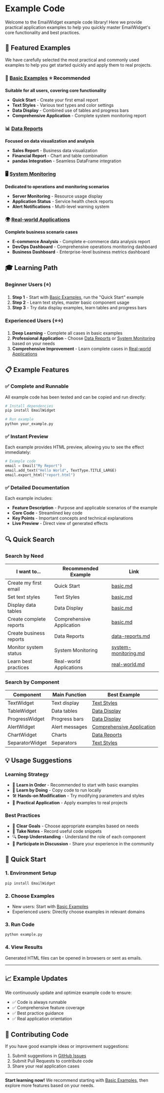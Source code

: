# Example Code

Welcome to the EmailWidget example code library! Here we provide practical application examples to help you quickly master EmailWidget's core functionality and best practices.

## 🎯 Featured Examples

We have carefully selected the most practical and commonly used examples to help you get started quickly and apply them to real projects.

### 🚀 [Basic Examples](basic.md) ⭐ Recommended
**Suitable for all users, covering core functionality**
- **Quick Start** - Create your first email report
- **Text Styles** - Various text types and color settings
- **Data Display** - Combined use of tables and progress bars
- **Comprehensive Application** - Complete system monitoring report

### 📊 [Data Reports](data-reports.md)
**Focused on data visualization and analysis**
- **Sales Report** - Business data visualization
- **Financial Report** - Chart and table combination
- **pandas Integration** - Seamless DataFrame integration

### 🖥️ [System Monitoring](system-monitoring.md)
**Dedicated to operations and monitoring scenarios**
- **Server Monitoring** - Resource usage display
- **Application Status** - Service health check reports
- **Alert Notifications** - Multi-level warning system

### 🌍 [Real-world Applications](real-world.md)
**Complete business scenario cases**
- **E-commerce Analysis** - Complete e-commerce data analysis report
- **DevOps Dashboard** - Comprehensive operations monitoring dashboard
- **Business Dashboard** - Enterprise-level business metrics dashboard

## 🎓 Learning Path

### Beginner Users (⭐)
1. **Step 1** - Start with [Basic Examples](basic.md), run the "Quick Start" example
2. **Step 2** - Learn text styles, master basic component usage
3. **Step 3** - Try data display examples, learn tables and progress bars

### Experienced Users (⭐⭐)
1. **Deep Learning** - Complete all cases in basic examples
2. **Professional Application** - Choose [Data Reports](data-reports.md) or [System Monitoring](system-monitoring.md) based on your needs
3. **Comprehensive Improvement** - Learn complete cases in [Real-world Applications](real-world.md)

## 📋 Example Features

### ✅ Complete and Runnable
All example code has been tested and can be copied and run directly:

```bash
# Install dependencies
pip install EmailWidget

# Run example
python your_example.py
```

### ✅ Instant Preview
Each example provides HTML preview, allowing you to see the effect immediately:

```python
# Example code
email = Email("My Report")
email.add_text("Hello World", TextType.TITLE_LARGE)
email.export_html("report.html")
```

### ✅ Detailed Documentation
Each example includes:
- **Feature Description** - Purpose and applicable scenarios of the example
- **Core Code** - Streamlined key code
- **Key Points** - Important concepts and technical explanations
- **Live Preview** - Direct view of generated effects

## 🔍 Quick Search

### Search by Need

| I want to... | Recommended Example | Link |
|--------------|-------------------|------|
| Create my first email | Quick Start | [basic.md](basic.md#quick-start) |
| Set text styles | Text Styles | [basic.md](basic.md#text-styles) |
| Display data tables | Data Display | [basic.md](basic.md#data-display) |
| Create complete reports | Comprehensive Application | [basic.md](basic.md#comprehensive) |
| Create business reports | Data Reports | [data-reports.md](data-reports.md) |
| Monitor system status | System Monitoring | [system-monitoring.md](system-monitoring.md) |
| Learn best practices | Real-world Applications | [real-world.md](real-world.md) |

### Search by Component

| Component | Main Function | Best Example |
|-----------|---------------|--------------|
| TextWidget | Text display | [Text Styles](basic.md#text-styles) |
| TableWidget | Data tables | [Data Display](basic.md#data-display) |
| ProgressWidget | Progress bars | [Data Display](basic.md#data-display) |
| AlertWidget | Alert messages | [Comprehensive Application](basic.md#comprehensive) |
| ChartWidget | Charts | [Data Reports](data-reports.md) |
| SeparatorWidget | Separators | [Text Styles](basic.md#text-styles) |

## 💡 Usage Suggestions

### Learning Strategy
- 📖 **Learn in Order** - Recommended to start with basic examples
- 🔄 **Learn by Doing** - Copy code to run locally
- 🛠️ **Hands-on Modification** - Try modifying parameters and styles
- 📧 **Practical Application** - Apply examples to real projects

### Best Practices
- 🎯 **Clear Goals** - Choose appropriate examples based on needs
- 📝 **Take Notes** - Record useful code snippets
- 🔍 **Deep Understanding** - Understand the role of each component
- 💬 **Participate in Discussion** - Share your experience in the community

## 🚀 Quick Start

### 1. Environment Setup
```bash
pip install EmailWidget
```

### 2. Choose Examples
- New users: Start with [Basic Examples](basic.md)
- Experienced users: Directly choose examples in relevant domains

### 3. Run Code
```bash
python example.py
```

### 4. View Results
Generated HTML files can be opened in browsers or sent as emails.

---

## 📈 Example Updates

We continuously update and optimize example code to ensure:
- ✅ Code is always runnable
- ✅ Comprehensive feature coverage
- ✅ Best practice guidance
- ✅ Real application orientation

## 🤝 Contributing Code

If you have good example ideas or improvement suggestions:

1. Submit suggestions in [GitHub Issues](https://github.com/271374667/EmailWidget/issues)
2. Submit Pull Requests to contribute code
3. Share your real application cases

---

**Start learning now!** We recommend starting with [Basic Examples](basic.md), then explore more features based on your needs.